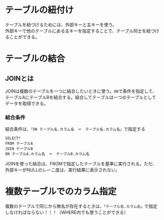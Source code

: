 # テーブルの紐付け
テーブルを紐づけるためには、外部キーと主キーを使う。<br>
外部キーで他のテーブルにある主キーを指定することで、テーブル同士を紐づけることができる。

# テーブルの結合
## JOINとは
JOINは複数のテーブルを一つに結合したいときに使う。`ON`で条件を指定して、テーブルAにテーブルBを結合する。結合してテーブルは一つのテーブルとしてデータを取得できる。
### 結合条件
結合条件は、`「ON テーブル名.カラム名　＝　テーブル名.カラム名」`で指定する
```
SELECT*
FROM テーブルA
JOIN テーブルB
ON テーブルA.カラム名　＝　テーブルB.カラム名
```
JOINを使った結合は、FROMで指定したテーブルを基準に実行される。ただ、外部キーがNULLのレーこ度は、実行結果に表示されない。

# 複数テーブルでのカラム指定
複数のテーブルで同じから無名が存在するときは、`「テーブル名.カラム名」`で指定しなければならない！！！（WHERE内でも使うことができる）
